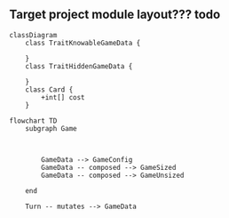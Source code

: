 

## Target project module layout??? todo

```mermaid
classDiagram
    class TraitKnowableGameData {
        
    }
    class TraitHiddenGameData {
        
    }
    class Card {
        +int[] cost
    }

```

```mermaid
flowchart TD
    subgraph Game
        
        
        
        GameData --> GameConfig
        GameData -- composed --> GameSized
        GameData -- composed --> GameUnsized
        
    end
    
    Turn -- mutates --> GameData
    
```
